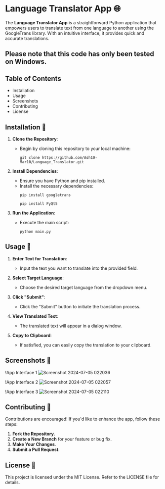# Language Translator App 🌐

The **Language Translator App** is a straightforward Python application that empowers users to translate text from one language to another using the GoogleTrans library. With an intuitive interface, it provides quick and accurate translations.

## Please note that this code has only been tested on Windows.

## Table of Contents

- Installation
- Usage
- Screenshots
- Contributing
- License

## Installation 🚀

1. **Clone the Repository**:
   - Begin by cloning this repository to your local machine:
     ```
     git clone https://github.com/Ash10-Mar10/Language_Translator.git
     ```

2. **Install Dependencies**:
   - Ensure you have Python and pip installed.
   - Install the necessary dependencies:
     ```
     pip install googletrans
     ```
     ```
     pip install PyQt5
     ```

3. **Run the Application**:
   - Execute the main script:
     ```
     python main.py
     ```

## Usage 📝

1. **Enter Text for Translation**:
   - Input the text you want to translate into the provided field.

2. **Select Target Language**:
   - Choose the desired target language from the dropdown menu.

3. **Click "Submit"**:
   - Click the "Submit" button to initiate the translation process.

4. **View Translated Text**:
   - The translated text will appear in a dialog window.

5. **Copy to Clipboard**:
   - If satisfied, you can easily copy the translation to your clipboard.

## Screenshots 📸

!App Interface 1 ![Screenshot 2024-07-05 022036](https://github.com/Ash10-Mar10/LanguageTranslator/assets/171199840/417f29b1-e104-4d62-b443-f22280985159)

!App Interface 2 ![Screenshot 2024-07-05 022057](https://github.com/Ash10-Mar10/LanguageTranslator/assets/171199840/7c4acbf6-41f5-4939-8fdd-be385925a65a)

!App Interface 3 ![Screenshot 2024-07-05 022110](https://github.com/Ash10-Mar10/LanguageTranslator/assets/171199840/3b9a8dd4-69f5-43b0-9ca7-dde96a1e7e0b)


## Contributing 🤝

Contributions are encouraged! If you'd like to enhance the app, follow these steps:
1. **Fork the Repository**.
2. **Create a New Branch** for your feature or bug fix.
3. **Make Your Changes**.
4. **Submit a Pull Request**.

## License 📜

This project is licensed under the MIT License. Refer to the LICENSE file for details.

